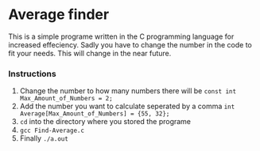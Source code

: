 # Average finder

This is a simple programe written in the C programming language for increased effeciency. Sadly you have to change the number in the code to fit your needs. This will change in the near future.

### Instructions

1. Change the number to how many numbers there will be `const int Max_Amount_of_Numbers = 2;` 
2. Add the number you want to calculate seperated by a comma `int Average[Max_Amount_of_Numbers] = {55, 32};`
3. `cd` into the directory where you stored the programe
4. `gcc Find-Average.c` 
5. Finally `./a.out`
